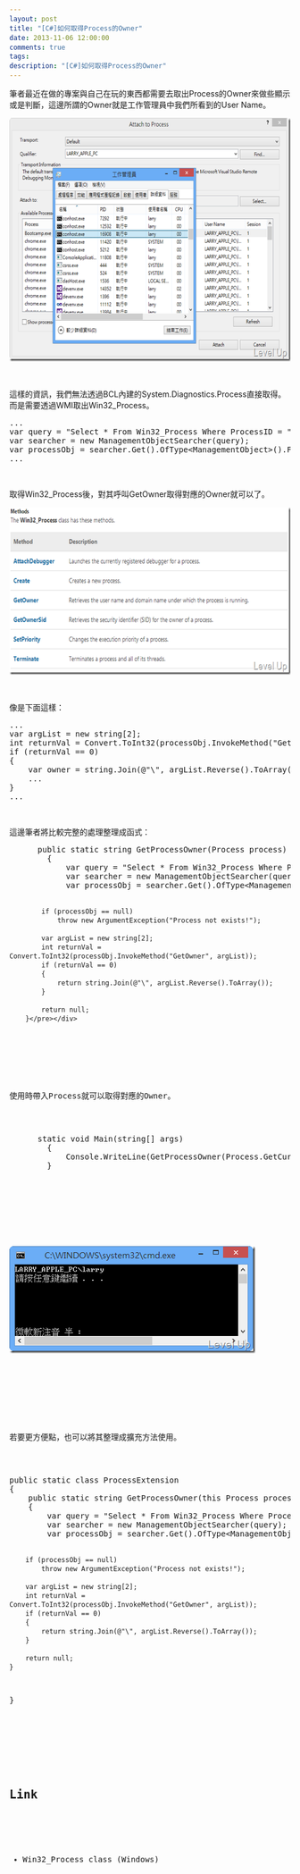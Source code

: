 ```yaml
---
layout: post
title: "[C#]如何取得Process的Owner"
date: 2013-11-06 12:00:00
comments: true
tags: 
description: "[C#]如何取得Process的Owner"
---
```

<p>筆者最近在做的專案與自己在玩的東西都需要去取出Process的Owner來做些顯示或是判斷，這邊所謂的Owner就是工作管理員中我們所看到的User Name。</p>  <p><img style="border-top: 0px; border-right: 0px; border-bottom: 0px; border-left: 0px" border="0" alt="image" src="\images\posts\8887e4bc-7255-4477-a9e6-317869f27561\image_thumb_1.png" width="644" height="436" /> </p>  <p> </p>  <p>這樣的資訊，我們無法透過BCL內建的System.Diagnostics.Process直接取得。而是需要透過WMI取出Win32_Process。</p>  <div id="scid:812469c5-0cb0-4c63-8c15-c81123a09de7:a55d6839-caf7-4b77-a440-a0ffa88c3ab8" class="wlWriterSmartContent" style="float: none; padding-bottom: 0px; padding-top: 0px; padding-left: 0px; margin: 0px; display: inline; padding-right: 0px"><pre name="code" class="c#">...
var query = "Select * From Win32_Process Where ProcessID = " + process.Id;
var searcher = new ManagementObjectSearcher(query);
var processObj = searcher.Get().OfType&lt;ManagementObject&gt;().FirstOrDefault();
...</pre></div>

<p> </p>

<p>取得Win32_Process後，對其呼叫GetOwner取得對應的Owner就可以了。</p>

<p><img style="border-top: 0px; border-right: 0px; border-bottom: 0px; border-left: 0px" border="0" alt="image" src="\images\posts\8887e4bc-7255-4477-a9e6-317869f27561\image_thumb_2.png" width="644" height="300" /> </p>

<p> </p>

<p>像是下面這樣：</p>

<div id="scid:812469c5-0cb0-4c63-8c15-c81123a09de7:553235cf-174b-44c3-96f8-65e2c18df091" class="wlWriterSmartContent" style="float: none; padding-bottom: 0px; padding-top: 0px; padding-left: 0px; margin: 0px; display: inline; padding-right: 0px"><pre name="code" class="c#">...
var argList = new string[2];
int returnVal = Convert.ToInt32(processObj.InvokeMethod("GetOwner", argList));
if (returnVal == 0)
{
	var owner = string.Join(@"\", argList.Reverse().ToArray());
	...
}
...</pre></div>

<p> </p>

<p>這邊筆者將比較完整的處理整理成函式：</p>

<div id="scid:812469c5-0cb0-4c63-8c15-c81123a09de7:20668ccf-9ba1-4873-9cf3-5c07b0d9ad06" class="wlWriterSmartContent" style="float: none; padding-bottom: 0px; padding-top: 0px; padding-left: 0px; margin: 0px; display: inline; padding-right: 0px"><pre name="code" class="c#">		public static string GetProcessOwner(Process process)
		{
			var query = "Select * From Win32_Process Where ProcessID = " + process.Id;
			var searcher = new ManagementObjectSearcher(query);
			var processObj = searcher.Get().OfType&lt;ManagementObject&gt;().FirstOrDefault();

			if (processObj == null)
				throw new ArgumentException("Process not exists!");

			var argList = new string[2];
			int returnVal = Convert.ToInt32(processObj.InvokeMethod("GetOwner", argList));
			if (returnVal == 0)
			{
				return string.Join(@"\", argList.Reverse().ToArray());
			}

			return null;
		}</pre></div>

<p> </p>

<p>使用時帶入Process就可以取得對應的Owner。</p>

<div id="scid:812469c5-0cb0-4c63-8c15-c81123a09de7:ffbd3156-cf1e-4593-bf1b-cc3081d383ba" class="wlWriterSmartContent" style="float: none; padding-bottom: 0px; padding-top: 0px; padding-left: 0px; margin: 0px; display: inline; padding-right: 0px"><pre name="code" class="c#">		static void Main(string[] args)
		{
			Console.WriteLine(GetProcessOwner(Process.GetCurrentProcess()));
		}</pre></div>

<p> </p>

<p><img style="border-top: 0px; border-right: 0px; border-bottom: 0px; border-left: 0px" border="0" alt="image" src="\images\posts\8887e4bc-7255-4477-a9e6-317869f27561\image_thumb.png" width="441" height="192" /> </p>

<p> </p>

<p>若要更方便點，也可以將其整理成擴充方法使用。</p>

<div id="scid:812469c5-0cb0-4c63-8c15-c81123a09de7:d105616e-4bc3-4346-937f-050d2d4c7fba" class="wlWriterSmartContent" style="float: none; padding-bottom: 0px; padding-top: 0px; padding-left: 0px; margin: 0px; display: inline; padding-right: 0px"><pre name="code" class="c#">public static class ProcessExtension
{
	public static string GetProcessOwner(this Process process)
	{
		var query = "Select * From Win32_Process Where ProcessID = " + process.Id;
		var searcher = new ManagementObjectSearcher(query);
		var processObj = searcher.Get().OfType&lt;ManagementObject&gt;().FirstOrDefault();

		if (processObj == null)
			throw new ArgumentException("Process not exists!");

		var argList = new string[2];
		int returnVal = Convert.ToInt32(processObj.InvokeMethod("GetOwner", argList));
		if (returnVal == 0)
		{
			return string.Join(@"\", argList.Reverse().ToArray());
		}

		return null;
	}
}</pre></div>

<p> </p>

<h2>Link</h2>

<ul>
  <li>Win32_Process class (Windows)</li>
</ul>